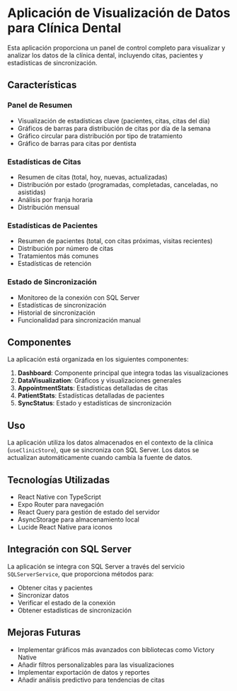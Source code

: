 # Aplicación de Visualización de Datos para Clínica Dental

Esta aplicación proporciona un panel de control completo para visualizar y analizar los datos de la clínica dental, incluyendo citas, pacientes y estadísticas de sincronización.

## Características

### Panel de Resumen
- Visualización de estadísticas clave (pacientes, citas, citas del día)
- Gráficos de barras para distribución de citas por día de la semana
- Gráfico circular para distribución por tipo de tratamiento
- Gráfico de barras para citas por dentista

### Estadísticas de Citas
- Resumen de citas (total, hoy, nuevas, actualizadas)
- Distribución por estado (programadas, completadas, canceladas, no asistidas)
- Análisis por franja horaria
- Distribución mensual

### Estadísticas de Pacientes
- Resumen de pacientes (total, con citas próximas, visitas recientes)
- Distribución por número de citas
- Tratamientos más comunes
- Estadísticas de retención

### Estado de Sincronización
- Monitoreo de la conexión con SQL Server
- Estadísticas de sincronización
- Historial de sincronización
- Funcionalidad para sincronización manual

## Componentes

La aplicación está organizada en los siguientes componentes:

1. **Dashboard**: Componente principal que integra todas las visualizaciones
2. **DataVisualization**: Gráficos y visualizaciones generales
3. **AppointmentStats**: Estadísticas detalladas de citas
4. **PatientStats**: Estadísticas detalladas de pacientes
5. **SyncStatus**: Estado y estadísticas de sincronización

## Uso

La aplicación utiliza los datos almacenados en el contexto de la clínica (`useClinicStore`), que se sincroniza con SQL Server. Los datos se actualizan automáticamente cuando cambia la fuente de datos.

## Tecnologías Utilizadas

- React Native con TypeScript
- Expo Router para navegación
- React Query para gestión de estado del servidor
- AsyncStorage para almacenamiento local
- Lucide React Native para iconos

## Integración con SQL Server

La aplicación se integra con SQL Server a través del servicio `SQLServerService`, que proporciona métodos para:

- Obtener citas y pacientes
- Sincronizar datos
- Verificar el estado de la conexión
- Obtener estadísticas de sincronización

## Mejoras Futuras

- Implementar gráficos más avanzados con bibliotecas como Victory Native
- Añadir filtros personalizables para las visualizaciones
- Implementar exportación de datos y reportes
- Añadir análisis predictivo para tendencias de citas